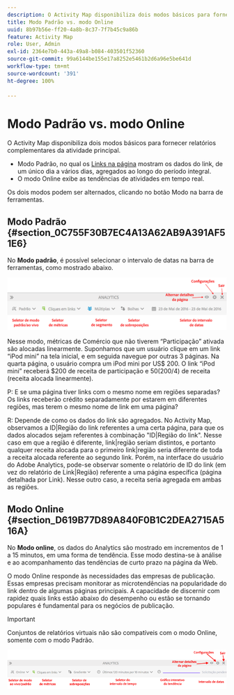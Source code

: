 ```yaml
---
description: O Activity Map disponibiliza dois modos básicos para fornecer relatórios complementares da atividade principal.
title: Modo Padrão vs. modo Online
uuid: 8b97b56e-ff20-4a8b-8c37-7f7b45c9a86b
feature: Activity Map
role: User, Admin
exl-id: 2364e7b0-443a-49a8-b084-403501f52360
source-git-commit: 99a6144be155e17a8252e5461b2d6a96e5be641d
workflow-type: tm+mt
source-wordcount: '391'
ht-degree: 100%

---
```


# Modo Padrão vs. modo Online

O Activity Map disponibiliza dois modos básicos para fornecer relatórios complementares da atividade principal.

* Modo Padrão, no qual os [Links na página](/help/analyze/activity-map/activitymap-links-report.md) mostram os dados do link, de um único dia a vários dias, agregados ao longo do período integral.
* O modo Online exibe as tendências de atividades em tempo real.

Os dois modos podem ser alternados, clicando no botão Modo na barra de ferramentas.

## Modo Padrão {#section_0C755F30B7EC4A13A62AB9A391AF51E6}

No **Modo padrão**, é possível selecionar o intervalo de datas na barra de ferramentas, como mostrado abaixo.

![](assets/standard_mode.png)

Nesse modo, métricas de Comércio que não tiverem “Participação” ativada são alocadas linearmente. Suponhamos que um usuário clique em um link “iPod mini” na tela inicial, e em seguida navegue por outras 3 páginas. Na quarta página, o usuário compra um iPod mini por US$ 200. O link “iPod mini” receberá $200 de receita de participação e $50 ($200/4) de receita (receita alocada linearmente).

P: E se uma página tiver links com o mesmo nome em regiões separadas? Os links receberão crédito separadamente por estarem em diferentes regiões, mas terem o mesmo nome de link em uma página?

R: Depende de como os dados do link são agregados. No Activity Map, observamos a ID|Região do link referentes a uma certa página, para que os dados alocados sejam referentes à combinação &quot;ID|Região do link&quot;. Nesse caso em que a região é diferente, link|região seriam distintos, e portanto qualquer receita alocada para o primeiro link|região seria diferente de toda a receita alocada referente ao segundo link. Porém, na interface do usuário do Adobe Analytics, pode-se observar somente o relatório de ID do link (em vez do relatório de Link|Região) referente a uma página específica (página detalhada por Link). Nesse outro caso, a receita seria agregada em ambas as regiões.

## Modo Online {#section_D619B77D89A840F0B1C2DEA2715A516A}

No **Modo online**, os dados do Analytics são mostrado em incrementos de 1 a 15 minutos, em uma forma de tendência. Esse modo destina-se à análise e ao acompanhamento das tendências de curto prazo na página da Web.

O modo Online responde às necessidades das empresas de publicação. Essas empresas precisam monitorar as microtendências na popularidade do link dentro de algumas páginas principais. A capacidade de discernir com rapidez quais links estão abaixo do desempenho ou estão se tornando populares é fundamental para os negócios de publicação.

>[!IMPORTANT]
>
>Conjuntos de relatórios virtuais não são compatíveis com o modo Online, somente com o modo Padrão.

![](assets/live_mode.png)
